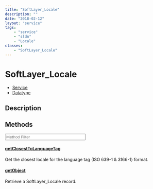 ```yaml
---
title: "SoftLayer_Locale"
description: ""
date: "2018-02-12"
layout: "service"
tags:
    - "service"
    - "sldn"
    - "Locale"
classes:
    - "SoftLayer_Locale"
---
```

# SoftLayer_Locale
<div id='service-datatype'>
    <ul id='sldn-reference-tabs'>
    <li id='service'> <a href='/reference/services/SoftLayer_Locale' >Service</a></li>    <li id='datatype'> <a href='/reference/datatypes/SoftLayer_Locale' >Datatype</a></li>
    </ul>
</div>

## Description




        
<div id="properties" class="content service-content">

## Methods

<div class="view-filters">
    <div class="clearfix">
        <div class="search-input-box">
            <input placeholder="Method Filter" onkeyup="titleSearch(inputId='edit-combine', divId='method-div', elementClass='method-row')" 
                type="text" id="edit-combine" value="" size="30" maxlength="128" class="form-text">
        </div>
    </div>
</div>

<div id="method-div">

<div class="method-row">

#### [getClosestToLanguageTag](/reference/services/SoftLayer_Locale/getClosestToLanguageTag)
Get the closest locale for the language tag (ISO 639-1 & 3166-1) format.
</div>

<div class="method-row">

#### [getObject](/reference/services/SoftLayer_Locale/getObject)
Retrieve a SoftLayer_Locale record.
</div>
</div>

</div>

